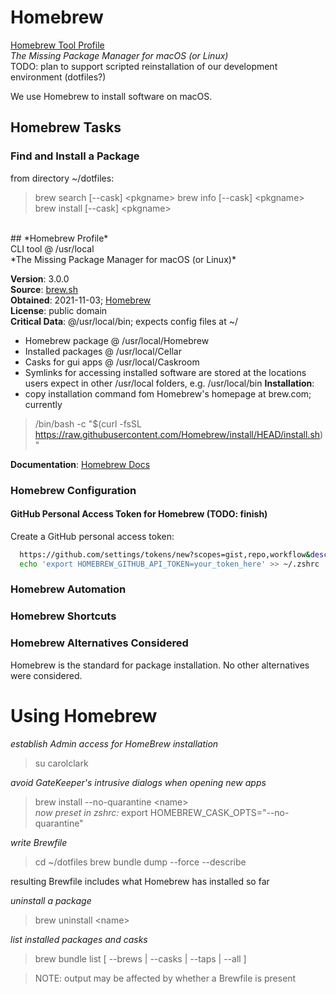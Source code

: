 # Homebrew
[Homebrew Tool Profile](#homebrew-profile)<br/>
*The Missing Package Manager for macOS (or Linux)*<br/>
TODO: plan to support scripted reinstallation of our development environment (dotfiles?)

We use Homebrew to install software on macOS.
## Homebrew Tasks

### Find and Install a Package
from directory ~/dotfiles:
> brew search 	[--cask] &lt;pkgname&gt;
> brew info   	[--cask] &lt;pkgname&gt;
> brew install	[--cask] &lt;pkgname&gt;

<br/>
## *Homebrew Profile*<br/>
CLI tool @ /usr/local<br/>
*The Missing Package Manager for macOS (or Linux)*<br/>

**Version**: 3.0.0<br/>
**Source**: [brew.sh](brew.sh)<br/>
**Obtained**: 2021-11-03; [Homebrew](brew.sh)<br/>
**License**: public domain<br/>
**Critical Data**: @/usr/local/bin; expects config files at ~/<br/>
- Homebrew package @ /usr/local/Homebrew
- Installed packages @ /usr/local/Cellar
- Casks for gui apps @ /usr/local/Caskroom
- Symlinks for accessing installed software are stored at the locations users expect
in other /usr/local folders, e.g. /usr/local/bin
**Installation**:<br/>
- copy installation command fom Homebrew's homepage at brew.com; currently
> /bin/bash -c "$(curl -fsSL https://raw.githubusercontent.com/Homebrew/install/HEAD/install.sh)"

**Documentation**: [Homebrew Docs](docs.brew.sh)<br/>

### Homebrew Configuration
#### GitHub Personal Access Token for Homebrew (TODO: finish)
Create a GitHub personal access token:
``` zsh
  https://github.com/settings/tokens/new?scopes=gist,repo,workflow&description=Homebrew
  echo 'export HOMEBREW_GITHUB_API_TOKEN=your_token_here' >> ~/.zshrc
```
### Homebrew Automation
### Homebrew Shortcuts
### Homebrew Alternatives Considered
Homebrew is the standard for package installation.
No other alternatives were considered.

# Using Homebrew
*establish Admin access for HomeBrew installation*
> su carolclark

*avoid GateKeeper's intrusive dialogs when opening new apps*
> brew install --no-quarantine &lt;name&gt;<br>
  *now preset in zshrc:*
  export HOMEBREW_CASK_OPTS="--no-quarantine"

*write Brewfile*
> cd ~/dotfiles
> brew bundle dump --force --describe<br>

  resulting Brewfile includes what Homebrew has installed so far

*uninstall a package*
> brew uninstall &lt;name&gt;<br>

*list installed packages and casks*<br>
> brew bundle list [ --brews | --casks | --taps | --all ]<br>

> NOTE: output may be affected by whether a Brewfile is present
